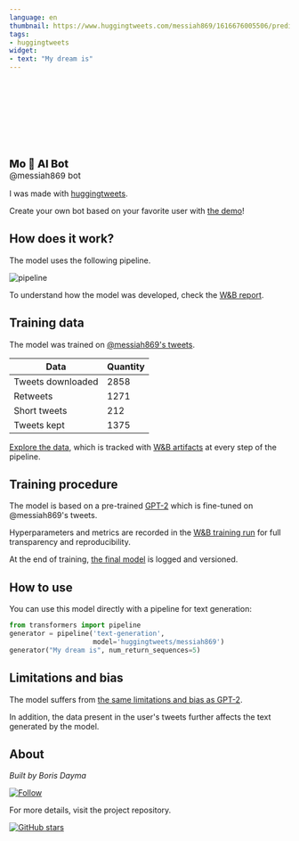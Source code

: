 ```yaml
---
language: en
thumbnail: https://www.huggingtweets.com/messiah869/1616676005506/predictions.png
tags:
- huggingtweets
widget:
- text: "My dream is"
---
```


<div>
<div style="width: 132px; height:132px; border-radius: 50%; background-size: cover; background-image: url('https://pbs.twimg.com/profile_images/1287118149394071552/mKhqMluH_400x400.jpg')">
</div>
<div style="margin-top: 8px; font-size: 19px; font-weight: 800">Mo 🤖 AI Bot </div>
<div style="font-size: 15px">@messiah869 bot</div>
</div>

I was made with [huggingtweets](https://github.com/borisdayma/huggingtweets).

Create your own bot based on your favorite user with [the demo](https://colab.research.google.com/github/borisdayma/huggingtweets/blob/master/huggingtweets-demo.ipynb)!

## How does it work?

The model uses the following pipeline.

![pipeline](https://github.com/borisdayma/huggingtweets/blob/master/img/pipeline.png?raw=true)

To understand how the model was developed, check the [W&B report](https://wandb.ai/wandb/huggingtweets/reports/HuggingTweets-Train-a-Model-to-Generate-Tweets--VmlldzoxMTY5MjI).

## Training data

The model was trained on [@messiah869's tweets](https://twitter.com/messiah869).

| Data | Quantity |
| --- | --- |
| Tweets downloaded | 2858 |
| Retweets | 1271 |
| Short tweets | 212 |
| Tweets kept | 1375 |

[Explore the data](https://wandb.ai/wandb/huggingtweets/runs/243hchhz/artifacts), which is tracked with [W&B artifacts](https://docs.wandb.com/artifacts) at every step of the pipeline.

## Training procedure

The model is based on a pre-trained [GPT-2](https://huggingface.co/gpt2) which is fine-tuned on @messiah869's tweets.

Hyperparameters and metrics are recorded in the [W&B training run](https://wandb.ai/wandb/huggingtweets/runs/221ghn2m) for full transparency and reproducibility.

At the end of training, [the final model](https://wandb.ai/wandb/huggingtweets/runs/221ghn2m/artifacts) is logged and versioned.

## How to use

You can use this model directly with a pipeline for text generation:

```python
from transformers import pipeline
generator = pipeline('text-generation',
                     model='huggingtweets/messiah869')
generator("My dream is", num_return_sequences=5)
```

## Limitations and bias

The model suffers from [the same limitations and bias as GPT-2](https://huggingface.co/gpt2#limitations-and-bias).

In addition, the data present in the user's tweets further affects the text generated by the model.

## About

*Built by Boris Dayma*

[![Follow](https://img.shields.io/twitter/follow/borisdayma?style=social)](https://twitter.com/intent/follow?screen_name=borisdayma)

For more details, visit the project repository.

[![GitHub stars](https://img.shields.io/github/stars/borisdayma/huggingtweets?style=social)](https://github.com/borisdayma/huggingtweets)
